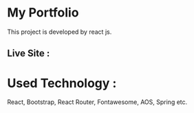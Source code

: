 # My Portfolio

This project is developed by react js.

## Live Site : 


# Used Technology :
React, Bootstrap, React Router, Fontawesome, AOS, Spring etc.